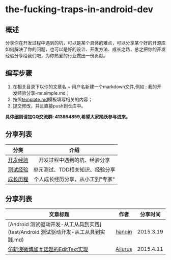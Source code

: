 # the-fucking-traps-in-android-dev
## 概述
分享你在开发过程中遇到的坑，可以是某个具体的难点，可以分享某个好的开源库如何解决了你的问题，也可以是好的设计、开发方法、成长之路，总之把你的开发经验分享给我们吧，为你热爱的行业做出一份贡献。


## 编写步骤
1. 在相关目录下以你的文章名 + 用户名新建一个markdown文件,例如 : 我的开发经验分享-mr.simple.md；
2. 按照[template.md](template.md)模板填写相关的内容；
3. 提交修改，并且直接push到仓库中。 

**具体细则请加QQ交流群: 413864859,希望大家踊跃参与进来。**

## 分享列表
|    分类     |      介绍      |     
|------------|:-----------------:|
|  [开发经验](dev) |  开发过程中遇到的坑、经验分享 |
|  [测试经验](test) |  单元测试、TDD相关知识、经验分享 |
|  [成长历程](experience) |  个人成长经历分享，从小工到"专家" |

## 分享列表
|           文章标题        |           作者              |      分享时间      |   
|---------------------------|:---------------------------:|--------------------|
|  [Android 测试驱动开发-从工从具到实践](test/Android 测试驱动开发-从工从具到实践.md) | [hanqin](https://www.github.com/hanqin)  | 2015.3.19 |
|  [仿新浪微博加＃话题的EditText实现](dev/views/仿新浪微博加＃话题的EditText实现.md) | [Ailurus](https://github.com/liangzhitao)  | 2015.4.11 |
